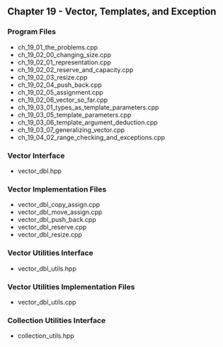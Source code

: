 ## Chapter 19 - Vector, Templates, and Exception

### Program Files
* ch\_19\_01\_the\_problems.cpp
* ch\_19\_02\_00\_changing\_size.cpp
* ch\_19\_02\_01\_representation.cpp
* ch\_19\_02\_02\_reserve\_and\_capacity.cpp
* ch\_19\_02\_03\_resize.cpp
* ch\_19\_02\_04\_push\_back.cpp
* ch\_19\_02\_05\_assignment.cpp
* ch\_19\_02\_06\_vector\_so\_far.cpp
* ch\_19\_03\_01\_types\_as\_template\_parameters.cpp
* ch\_19\_03\_05\_template\_parameters.cpp
* ch\_19\_03\_06\_template\_argument\_deduction.cpp
* ch\_19\_03\_07\_generalizing\_vector.cpp
* ch\_19\_04\_02\_range\_checking\_and\_exceptions.cpp 

### Vector Interface
* vector\_dbl.hpp

### Vector Implementation Files
* vector\_dbl\_copy\_assign.cpp
* vector\_dbl\_move\_assign.cpp
* vector\_dbl\_push\_back.cpp
* vector\_dbl\_reserve.cpp
* vector\_dbl\_resize.cpp

### Vector Utilities Interface
* vector\_dbl\_utils.hpp

### Vector Utilities Implementation Files
* vector\_dbl\_utils.cpp

### Collection Utilities Interface
* collection\_utils.hpp
